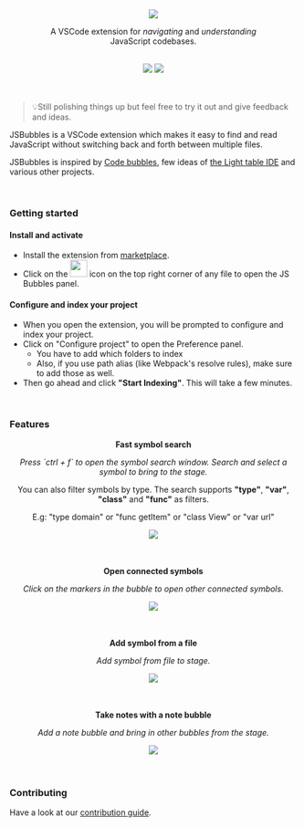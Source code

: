 <div align="center">
<img src="https://raw.githubusercontent.com/Raathigesh/JSBubbles/master/docs/assets/bubbles.png">

<p align="center">
  A VSCode extension for <em>navigating</em> and <em>understanding</em> <br/>
  JavaScript codebases.
</p>

<br/>
<img src="https://img.shields.io/github/workflow/status/Raathigesh/JSBubbles/Production Build?style=flat-square" />
<img src="https://img.shields.io/visual-studio-marketplace/v/Raathigeshan.js-bubbles?color=green&style=flat-square" />
<br />
</div>
<br/>
<br/>

> 💡Still polishing things up but feel free to try it out and give feedback and ideas.

JSBubbles is a VSCode extension which makes it easy to find and read JavaScript without switching back and forth between multiple files.

JSBubbles is inspired by [Code bubbles](http://www.andrewbragdon.com/codebubbles_site.asp), few ideas of [the Light table IDE](https://www.chris-granger.com/2012/04/12/light-table-a-new-ide-concept/) and various other projects.

<br/>

### Getting started

#### Install and activate

- Install the extension from [marketplace](https://marketplace.visualstudio.com/items?itemName=Raathigeshan.js-bubbles).
- Click on the <img src="https://raw.githubusercontent.com/Raathigesh/JSBubbles/master/docs/assets/Trigger%20icon.png" height="30px"> icon on the top right corner of any file to open the JS Bubbles panel.

#### Configure and index your project

- When you open the extension, you will be prompted to configure and index your project.
- Click on "Configure project" to open the Preference panel.
  - You have to add which folders to index
  - Also, if you use path alias (like Webpack's resolve rules), make sure to add those as well.
- Then go ahead and click **"Start Indexing"**. This will take a few minutes.

<br/>

### Features

<div align="center">
  <p align="center"><b>Fast symbol search</b></p>
 <p align="center"><em>Press `ctrl + f` to open the symbol search window. Search and select a symbol to bring to the stage.</em></p>

 <p align="center">You can also filter symbols by type. The search supports <b>"type"</b>, <b>"var"</b>, <b>"class"</b> and <b>"func"</b> as filters.
 </p>
  <p align="center"> E.g: "type domain" or "func getItem" or "class View" or "var url"
 </p>

 <img src="https://raw.githubusercontent.com/Raathigesh/JSBubbles/master/docs/assets/2-search-symbol.gif">
</div>

<br/>
<br/>

<div align="center">
  <p align="center"><b>Open connected symbols</b></p>
 <p align="center"><em>Click on the markers in the bubble to open other connected symbols.</em></p>
 <img src="https://raw.githubusercontent.com/Raathigesh/JSBubbles/master/docs/assets/3-connected-symbols.gif">
</div>

<br/>
<br/>

<div align="center">
  <p align="center"><b>Add symbol from a file</b></p>
 <p align="center"><em>Add symbol from file to stage.</em></p>
 <img src="https://raw.githubusercontent.com/Raathigesh/JSBubbles/master/docs/assets/4-add-symbol-from-file.gif">
</div>

<br/>
<br/>

<div align="center">
  <p align="center"><b>Take notes with a note bubble</b></p>
 <p align="center"><em>Add a note bubble and bring in other bubbles from the stage.</em></p>
<img src="https://raw.githubusercontent.com/Raathigesh/JSBubbles/master/docs/assets/5-add-note-bubble.gif">
</div>

<br/>
<br/>

### Contributing

Have a look at our [contribution guide](docs/contributing.md).
